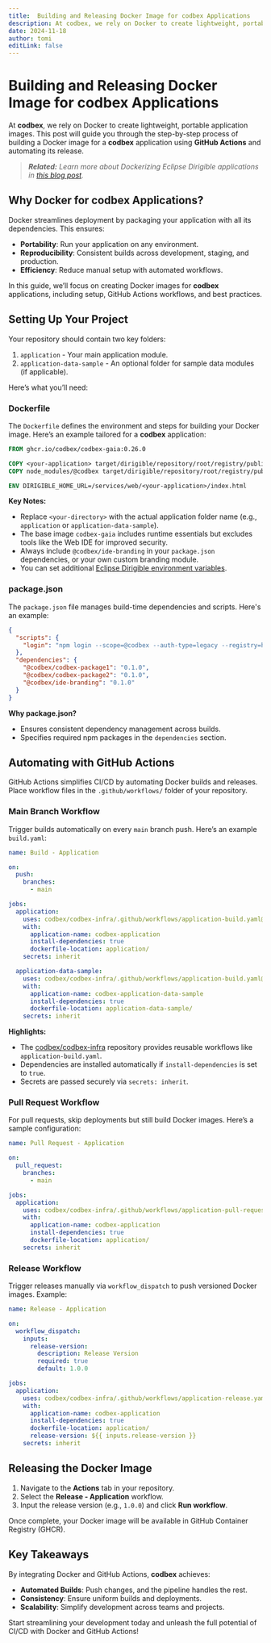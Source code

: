 ```yaml
---
title:  Building and Releasing Docker Image for codbex Applications
description: At codbex, we rely on Docker to create lightweight, portable application images. This post will guide you through the step-by-step process of building a Docker image for a codbex application using GitHub Actions and automating its release
date: 2024-11-18
author: tomi
editLink: false
---
```


# Building and Releasing Docker Image for codbex Applications

At **codbex**, we rely on Docker to create lightweight, portable application images. This post will guide you through the step-by-step process of building a Docker image for a **codbex** application using **GitHub Actions** and automating its release.

> _**Related:** Learn more about Dockerizing Eclipse Dirigible applications in [this blog post](https://www.dirigible.io/blogs/2024/11/18/build-and-release/)._

## Why Docker for codbex Applications?

Docker streamlines deployment by packaging your application with all its dependencies. This ensures:

- **Portability**: Run your application on any environment.
- **Reproducibility**: Consistent builds across development, staging, and production.
- **Efficiency**: Reduce manual setup with automated workflows.

In this guide, we’ll focus on creating Docker images for **codbex** applications, including setup, GitHub Actions workflows, and best practices.

## Setting Up Your Project

Your repository should contain two key folders:  
1. `application` - Your main application module.  
2. `application-data-sample` - An optional folder for sample data modules (if applicable).  

Here’s what you’ll need:

### Dockerfile

The `Dockerfile` defines the environment and steps for building your Docker image. Here’s an example tailored for a **codbex** application:

```Dockerfile
FROM ghcr.io/codbex/codbex-gaia:0.26.0

COPY <your-application> target/dirigible/repository/root/registry/public/<your-application>
COPY node_modules/@codbex target/dirigible/repository/root/registry/public/

ENV DIRIGIBLE_HOME_URL=/services/web/<your-application>/index.html
```

**Key Notes:**
- Replace `<your-directory>` with the actual application folder name (e.g., `application` or `application-data-sample`).
- The base image `codbex-gaia` includes runtime essentials but excludes tools like the Web IDE for improved security.  
- Always include `@codbex/ide-branding` in your `package.json` dependencies, or your own custom branding module.  
- You can set additional [Eclipse Dirigible environment variables](https://www.dirigible.io/help/setup/setup-environment-variables/).  

### package.json

The `package.json` file manages build-time dependencies and scripts. Here's an example:

```json
{
  "scripts": {
    "login": "npm login --scope=@codbex --auth-type=legacy --registry=https://npm.pkg.github.com"
  },
  "dependencies": {
    "@codbex/codbex-package1": "0.1.0",
    "@codbex/codbex-package2": "0.1.0",
    "@codbex/ide-branding": "0.1.0"
  }
}
```

**Why package.json?**
- Ensures consistent dependency management across builds.  
- Specifies required npm packages in the `dependencies` section.  

## Automating with GitHub Actions

GitHub Actions simplifies CI/CD by automating Docker builds and releases. Place workflow files in the `.github/workflows/` folder of your repository.

### Main Branch Workflow

Trigger builds automatically on every `main` branch push. Here’s an example `build.yaml`:

```yaml
name: Build - Application

on:
  push:
    branches:
      - main

jobs:
  application:
    uses: codbex/codbex-infra/.github/workflows/application-build.yaml@main
    with:
      application-name: codbex-application
      install-dependencies: true
      dockerfile-location: application/
    secrets: inherit

  application-data-sample:
    uses: codbex/codbex-infra/.github/workflows/application-build.yaml@main
    with:
      application-name: codbex-application-data-sample
      install-dependencies: true
      dockerfile-location: application-data-sample/
    secrets: inherit
```

**Highlights:**
- The [codbex/codbex-infra](https://github.com/codbex/codbex-infra) repository provides reusable workflows like `application-build.yaml`.
- Dependencies are installed automatically if `install-dependencies` is set to `true`.
- Secrets are passed securely via `secrets: inherit`.

### Pull Request Workflow

For pull requests, skip deployments but still build Docker images. Here’s a sample configuration:

```yaml
name: Pull Request - Application

on:
  pull_request:
    branches:
      - main

jobs:
  application:
    uses: codbex/codbex-infra/.github/workflows/application-pull-request.yaml@main
    with:
      application-name: codbex-application
      install-dependencies: true
      dockerfile-location: application/
    secrets: inherit
```

### Release Workflow

Trigger releases manually via `workflow_dispatch` to push versioned Docker images. Example:

```yaml
name: Release - Application

on:
  workflow_dispatch:
    inputs:
      release-version:
        description: Release Version
        required: true
        default: 1.0.0

jobs:
  application:
    uses: codbex/codbex-infra/.github/workflows/application-release.yaml@main
    with:
      application-name: codbex-application
      install-dependencies: true
      dockerfile-location: application/
      release-version: ${{ inputs.release-version }}
    secrets: inherit
```

## Releasing the Docker Image

1. Navigate to the **Actions** tab in your repository.  
2. Select the **Release - Application** workflow.  
3. Input the release version (e.g., `1.0.0`) and click **Run workflow**.  

Once complete, your Docker image will be available in GitHub Container Registry (GHCR).

## Key Takeaways

By integrating Docker and GitHub Actions, **codbex** achieves:  
- **Automated Builds**: Push changes, and the pipeline handles the rest.  
- **Consistency**: Ensure uniform builds and deployments.  
- **Scalability**: Simplify development across teams and projects.

Start streamlining your development today and unleash the full potential of CI/CD with Docker and GitHub Actions!
